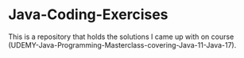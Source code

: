 # Java-Coding-Exercises
This is a repository that holds the solutions I came up with on course (UDEMY-Java-Programming-Masterclass-covering-Java-11-Java-17).
